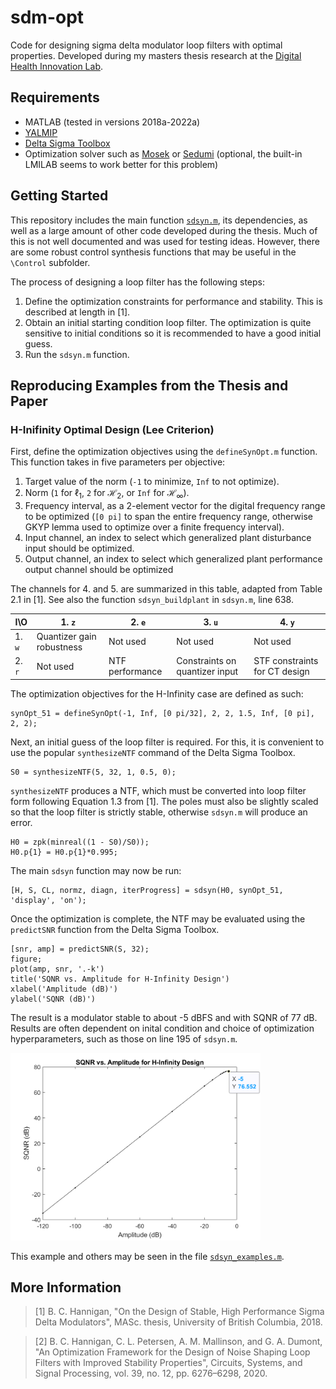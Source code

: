 # sdm-opt
Code for designing sigma delta modulator loop filters with optimal properties. Developed during my masters thesis research at the [Digital Health Innovation Lab](https://bcchr.ca/dhil).

## Requirements
- MATLAB (tested in versions 2018a-2022a)
- [YALMIP](https://yalmip.github.io/) 
- [Delta Sigma Toolbox](https://www.mathworks.com/matlabcentral/fileexchange/19-delta-sigma-toolbox)
- Optimization solver such as [Mosek](https://www.mosek.com/) or [Sedumi](https://sedumi.ie.lehigh.edu/) (optional, the built-in LMILAB seems to work better for this problem)

## Getting Started

This repository includes the main function [`sdsyn.m`](sdsyn/sdsyn.m), its dependencies, as well as a large amount of other code developed during the thesis. Much of this is not well documented and was used for testing ideas. However, there are some robust control synthesis functions that may be useful in the `\Control` subfolder.

The process of designing a loop filter has the following steps:

1. Define the optimization constraints for performance and stability. This is described at length in [1].
2. Obtain an initial starting condition loop filter. The optimization is quite sensitive to initial conditions so it is recommended to have a good initial guess.
3. Run the `sdsyn.m` function.

## Reproducing Examples from the Thesis and Paper

### H-Inifinity Optimal Design (Lee Criterion)

First, define the optimization objectives using the `defineSynOpt.m` function. This function takes in five parameters per objective:

1. Target value of the norm (`-1` to minimize, `Inf` to not optimize).
2. Norm (`1` for $\ell_1$, `2` for $\mathcal{H}_2$, or `Inf` for $\mathcal{H}_\infty$).
3. Frequency interval, as a 2-element vector for the digital frequency range to be optimized (`[0 pi]` to span the entire frequency range, otherwise GKYP lemma used to optimize over a finite frequency interval).
4. Input channel, an index to select which generalized plant disturbance input should be optimized.
5. Output channel, an index to select which generalized plant performance output channel should be optimized

The channels for 4. and 5. are summarized in this table, adapted from Table 2.1 in [1]. See also the function `sdsyn_buildplant` in `sdsyn.m`, line 638.

| I\O    | 1. `z` | 2. `e` | 3. `u` | 4. `y` |
|--------|--------|--------|--------|--------|
| 1. `w` | Quantizer gain robustness | Not used | Not used | Not used |
| 2. `r` | Not used                  | NTF performance | Constraints on quantizer input | STF constraints for CT design |

The optimization objectives for the H-Infinity case are defined as such:

    synOpt_51 = defineSynOpt(-1, Inf, [0 pi/32], 2, 2, 1.5, Inf, [0 pi], 2, 2);

Next, an initial guess of the loop filter is required. For this, it is convenient to use the popular `synthesizeNTF` command of the Delta Sigma Toolbox.

    S0 = synthesizeNTF(5, 32, 1, 0.5, 0);

`synthesizeNTF` produces a NTF, which must be converted into loop filter form following Equation 1.3 from [1]. The poles must also be slightly scaled so that the loop filter is strictly stable, otherwise `sdsyn.m` will produce an error.

    H0 = zpk(minreal((1 - S0)/S0));
    H0.p{1} = H0.p{1}*0.995;

The main `sdsyn` function may now be run:

    [H, S, CL, normz, diagn, iterProgress] = sdsyn(H0, synOpt_51, 'display', 'on');

Once the optimization is complete, the NTF may be evaluated using the `predictSNR` function from the Delta Sigma Toolbox.

    [snr, amp] = predictSNR(S, 32);
    figure; 
    plot(amp, snr, '.-k')
    title('SQNR vs. Amplitude for H-Infinity Design')
    xlabel('Amplitude (dB)')
    ylabel('SQNR (dB)')

The result is a modulator stable to about -5 dBFS and with SQNR of 77 dB. Results are often dependent on inital condition and choice of optimization hyperparameters, such as those on line 195 of `sdsyn.m`.

<img src="Figures/Example_5-1_SQNR.png" alt="Concept image" width="400"/>

This example and others may be seen in the file [`sdsyn_examples.m`](sdsyn/sdsyn_examples.m).

## More Information

> [1] B. C. Hannigan, "On the Design of Stable, High Performance Sigma Delta Modulators", MASc. thesis, University of British Columbia, 2018.

> [2] B. C. Hannigan, C. L. Petersen, A. M. Mallinson, and G. A. Dumont, "An Optimization Framework for the Design of Noise Shaping Loop Filters with Improved Stability Properties", Circuits, Systems, and Signal Processing, vol. 39, no. 12, pp. 6276–6298, 2020.
